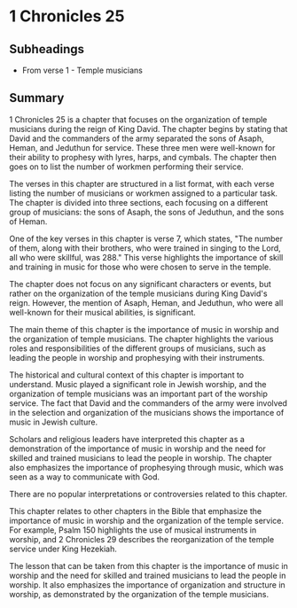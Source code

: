 # 1 Chronicles 25

## Subheadings

* From verse 1 - Temple musicians

## Summary

1 Chronicles 25 is a chapter that focuses on the organization of temple musicians during the reign of King David. The chapter begins by stating that David and the commanders of the army separated the sons of Asaph, Heman, and Jeduthun for service. These three men were well-known for their ability to prophesy with lyres, harps, and cymbals. The chapter then goes on to list the number of workmen performing their service.

The verses in this chapter are structured in a list format, with each verse listing the number of musicians or workmen assigned to a particular task. The chapter is divided into three sections, each focusing on a different group of musicians: the sons of Asaph, the sons of Jeduthun, and the sons of Heman.

One of the key verses in this chapter is verse 7, which states, "The number of them, along with their brothers, who were trained in singing to the Lord, all who were skillful, was 288." This verse highlights the importance of skill and training in music for those who were chosen to serve in the temple.

The chapter does not focus on any significant characters or events, but rather on the organization of the temple musicians during King David's reign. However, the mention of Asaph, Heman, and Jeduthun, who were all well-known for their musical abilities, is significant.

The main theme of this chapter is the importance of music in worship and the organization of temple musicians. The chapter highlights the various roles and responsibilities of the different groups of musicians, such as leading the people in worship and prophesying with their instruments.

The historical and cultural context of this chapter is important to understand. Music played a significant role in Jewish worship, and the organization of temple musicians was an important part of the worship service. The fact that David and the commanders of the army were involved in the selection and organization of the musicians shows the importance of music in Jewish culture.

Scholars and religious leaders have interpreted this chapter as a demonstration of the importance of music in worship and the need for skilled and trained musicians to lead the people in worship. The chapter also emphasizes the importance of prophesying through music, which was seen as a way to communicate with God.

There are no popular interpretations or controversies related to this chapter.

This chapter relates to other chapters in the Bible that emphasize the importance of music in worship and the organization of the temple service. For example, Psalm 150 highlights the use of musical instruments in worship, and 2 Chronicles 29 describes the reorganization of the temple service under King Hezekiah.

The lesson that can be taken from this chapter is the importance of music in worship and the need for skilled and trained musicians to lead the people in worship. It also emphasizes the importance of organization and structure in worship, as demonstrated by the organization of the temple musicians.